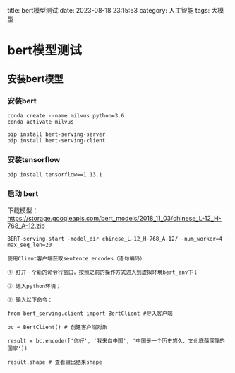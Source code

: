title: bert模型测试
date: 2023-08-18 23:15:53
category: 人工智能
tags: 大模型

# bert模型测试

## 安装bert模型

### 安装bert

```
conda create --name milvus python=3.6
conda activate milvus

pip install bert-serving-server
pip install bert-serving-client
```

### 安装tensorflow

```
pip install tensorflow==1.13.1
```

### 启动 bert

下载模型：https://storage.googleapis.com/bert_models/2018_11_03/chinese_L-12_H-768_A-12.zip

```
BERT-serving-start -model_dir chinese_L-12_H-768_A-12/ -num_worker=4 -max_seq_len=20

使用Client客户端获取sentence encodes（语句编码）

① 打开一个新的命令行窗口，按照之前的操作方式进入到虚拟环境bert_env下；

② 进入python环境；

③ 输入以下命令：

from bert_serving.client import BertClient #导入客户端

bc = BertClient() # 创建客户端对象

result = bc.encode(['你好', '我来自中国', '中国是一个历史悠久、文化底蕴深厚的国家'])

result.shape # 查看输出结果shape
```

```

```

